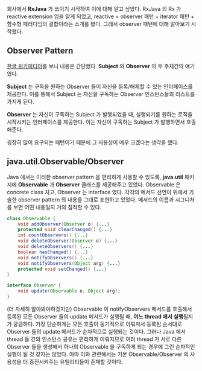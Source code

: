 회사에서 **RxJava** 가 쓰이기 시작하여 이에 대해 알고 싶었다. RxJava 의 Rx 가 reactive extension 임을 알게 되었고, reactive = observer 패턴 + iterator 패턴 + 함수형 패러다임의 결합이라는 소개를 봤다. 그래서 observer 패턴에 대해 알아보기 시작했다.
## Observer Pattern
[한글 위키피디아](https://ko.wikipedia.org/wiki/%EC%98%B5%EC%84%9C%EB%B2%84_%ED%8C%A8%ED%84%B4)를 보니 내용은 간단했다. **Subject** 와 **Observer** 의 두 주체간의 얘기였다. 

**Subject** 는 구독을 원하는 Observer 들이 자신을 등록/해제할 수 있는 인터페이스를 제공한다. 이를 통해서 Subject 는 자신을 구독하는 Observer 인스턴스들의 리스트를 가지게 된다.

**Observer** 는 자신이 구독하는 Subject 가 발행되었을 때, 실행되기를 원하는 로직을 시작시키는 인터페이스를 제공한다. 이는 자신이 구독하는 Subject 가 발행하면서 호출해준다.

굉장히 많이 요구되는 패턴이기 때문에 그 사용성이 매우 크겠다는 생각을 했다.
## java.util.Observable/Observer
Java 에서는 이러한 observer pattern 을 편리하게 사용할 수 있도록, **java.util** 패키지에 **Observable** 과 **Observer** 클래스를 제공해주고 있었다. Observable 은 concrete class 치고, Observer 는 interface 였다. 각각의 메서드 선언이 위에서 기술한 observer pattern 의 내용을 그대로 표현하고 있었다. 메서드의 이름과 시그니처를 보면 어떤 내용일지 거의 짐작할 수 있다.
```java
class Observable {
	void addObserver(Observer o) {...}
	protected void clearChanged() {...}
	int countObservers() {...}
	void deleteObserver(Observer o) {...}
	void deleteObservers() {...}
	boolean hasChanged() {...}
	void notifyObservers() {...}
	void notifyObservers(Object arg) {...}
	protected void setChanged() {...}
}

interface Observer {
	void update(Observable o, Object arg);
}
```
(더 자세히 알아봐야하겠지만) Observable 이 notifyObservers 메서드를 호출해서 등록된 모든 Observer 들의 update 메서드가 실행될 때, **어느 thread 에서 실행**될지가 궁금하다. 가장 단순하게는 모든 호출이 동기적으로 이뤄져서 등록된 순서대로 Observer 들의 update 메서드가 순차적으로 실행되는 것이다. 그러나 Java 에서 thread 들 간의 인스턴스 공유는 편리하게 이뤄지므로 여러 thread 가 서로 다른 Observer 들을 생성해서 하나의 Observable 을 구독하게 되는 경우에 그런 순차적인 실행이 될 것 같지는 않았다. 아마 이와 관련해서는 기본 Observable/Observer 의 사용성을 더 증진시켜주는 유틸리티들이 존재할 것이다. 
